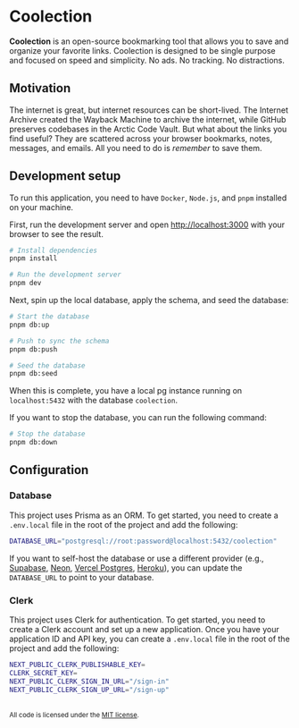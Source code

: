 # Coolection

**Coolection** is an open-source bookmarking tool that allows you to save and organize your favorite links. Coolection is designed to be single purpose and focused on speed and simplicity. No ads. No tracking. No distractions.

## Motivation

The internet is great, but internet resources can be short-lived. The Internet Archive created the Wayback Machine to archive the internet, while GitHub preserves codebases in the Arctic Code Vault. But what about the links you find useful? They are scattered across your browser bookmarks, notes, messages, and emails. All you need to do is _remember_ to save them.

## Development setup

To run this application, you need to have `Docker`, `Node.js`, and `pnpm` installed on your machine.

First, run the development server and open [http://localhost:3000](http://localhost:3000) with your browser to see the result.

```bash
# Install dependencies
pnpm install

# Run the development server
pnpm dev
```

Next, spin up the local database, apply the schema, and seed the database:

```bash
# Start the database
pnpm db:up

# Push to sync the schema
pnpm db:push

# Seed the database
pnpm db:seed
```

When this is complete, you have a local pg instance running on `localhost:5432` with the database `coolection`.

If you want to stop the database, you can run the following command:

```bash
# Stop the database
pnpm db:down
```

## Configuration

### Database

This project uses Prisma as an ORM. To get started, you need to create a `.env.local` file in the root of the project and add the following:

```bash
DATABASE_URL="postgresql://root:password@localhost:5432/coolection"
```

If you want to self-host the database or use a different provider (e.g., [Supabase](https://supabase.com/database), [Neon](https://neon.tech), [Vercel Postgres](https://vercel.com/docs/storage/vercel-postgres), [Heroku](https://elements.heroku.com/addons/heroku-postgresql)), you can update the `DATABASE_URL` to point to your database.

### Clerk

This project uses Clerk for authentication. To get started, you need to create a Clerk account and set up a new application. Once you have your application ID and API key, you can create a `.env.local` file in the root of the project and add the following:

```bash
NEXT_PUBLIC_CLERK_PUBLISHABLE_KEY=
CLERK_SECRET_KEY=
NEXT_PUBLIC_CLERK_SIGN_IN_URL="/sign-in"
NEXT_PUBLIC_CLERK_SIGN_UP_URL="/sign-up"
```

<br>

<sup>
All code is licensed under the <a href="LICENSE">MIT license</a>.
</sup>
